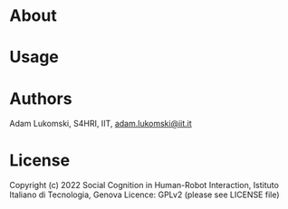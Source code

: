 # About

# Usage




# Authors

Adam Lukomski, S4HRI, IIT, adam.lukomski@iit.it

# License

Copyright (c) 2022 Social Cognition in Human-Robot Interaction,
                   Istituto Italiano di Tecnologia, Genova
Licence: GPLv2 (please see LICENSE file)
